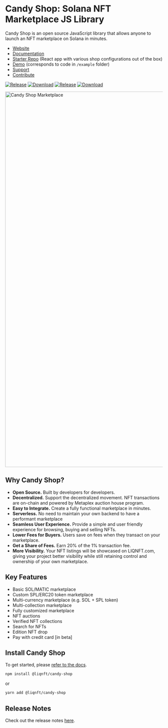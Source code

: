 # Candy Shop: Solana NFT Marketplace JS Library

Candy Shop is an open source JavaScript library that allows anyone to launch an NFT marketplace on Solana in minutes.

- [Website](https://candyshop.space)
- [Documentation](https://liqnft.gitbook.io/docs/candy-shop/)
- [Starter Repo](https://github.com/LIQNFT/candy-shop-storefront) (React app with various shop configurations out of the box)
- [Demo](https://master.d22tqykss69onq.amplifyapp.com/) (corresponds to code in `/example` folder)
- [Support](https://discord.gg/vBBFrRznNK)
- [Contribute](https://github.com/LIQNFT/candy-shop/wiki/Contribute-to-Candy-Shop)

[![Release](https://img.shields.io/npm/v/@liqnft/candy-shop?label=@liqnft/candy-shop&color=blueviolet)](https://github.com/LIQNFT/candy-shop/tags)
[![Download](https://img.shields.io/npm/dm/@liqnft/candy-shop?label=Downloads&color=blueviolet)](https://www.npmjs.com/package/@liqnft/candy-shop)
[![Release](https://img.shields.io/npm/v/@liqnft/candy-shop-sdk?label=@liqnft/candy-shop-sdk&color=yellow)](https://github.com/LIQNFT/candy-shop/tags)
[![Download](https://img.shields.io/npm/dm/@liqnft/candy-shop-sdk?label=Downloads&color=yellow)](https://www.npmjs.com/package/@liqnft/candy-shop-sdk)

<img width="1200" alt="Candy Shop Marketplace" src="https://user-images.githubusercontent.com/89616076/160229442-30f59d07-cd33-4b7d-8798-424013731f47.png">

## Why Candy Shop?
- **Open Source.** Built by developers for developers. 
- **Decentralized.** Support the decentralized movement. NFT transactions are on-chain and powered by Metaplex auction house program.
- **Easy to Integrate.** Create a fully functional marketplace in minutes.
- **Serverless.** No need to maintain your own backend to have a performant marketplace
- **Seamless User Experience.** Provide a simple and user friendly experience for browsing, buying and selling NFTs.
- **Lower Fees for Buyers.** Users save on fees when they transact on your marketplace.
- **Get a Share of Fees.** Earn 20% of the 1% transaction fee.
- **More Visibility.** Your NFT listings will be showcased on LIQNFT.com, giving your project better visibility while still retaining control and ownership of your own marketplace.

## Key Features
- Basic SOL/MATIC marketplace
- Custom SPL/ERC20 token marketplace
- Multi-currency marketplace (e.g. SOL + SPL token)
- Multi-collection marketplace 
- Fully customized marketplace
- NFT auctions
- Verified NFT collections
- Search for NFTs
- Edition NFT drop
- Pay with credit card [in beta]

## Install Candy Shop

To get started, please [refer to the docs](https://liqnft.gitbook.io/docs/candy-shop/getting-started).

```bash
npm install @liqnft/candy-shop
```

or

```bash
yarn add @liqnft/candy-shop
```

## Release Notes

Check out the release notes [here](https://github.com/LIQNFT/candy-shop/tags).
